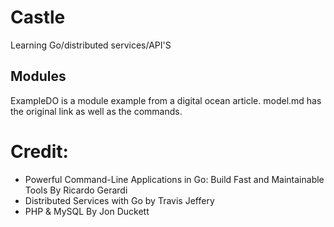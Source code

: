 # Castle
Learning Go/distributed services/API'S

## Modules
ExampleDO is a module example from a digital ocean article. model.md has the original link as well as the commands.

# Credit:
* Powerful Command-Line Applications in Go: Build Fast and Maintainable Tools By Ricardo Gerardi
* Distributed Services with Go by Travis Jeffery
* PHP & MySQL By Jon Duckett
